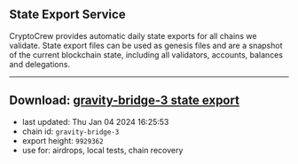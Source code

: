 ## State Export Service
CryptoCrew provides automatic daily state exports for all chains we validate. State export files can be used as genesis files and are a snapshot of the current blockchain state, including all validators, accounts, balances and delegations.

---
**Download: [gravity-bridge-3 state export](https://dl.ccvalidators.com/SERVICE/gravitybridge/gravity-bridge-3_export_9929362.json)**
---

- last updated: Thu Jan 04 2024 16:25:53
- chain id: `gravity-bridge-3`
- export height: `9929362`
- use for: airdrops, local tests, chain recovery
